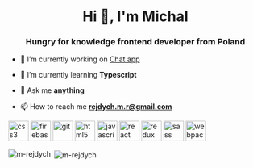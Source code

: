 <h1 align="center">Hi 👋, I'm Michal</h1>
<h3 align="center">Hungry for knowledge frontend developer from Poland</h3>

- 🔭 I’m currently working on [Chat app](https://github.com/m-rejdych/Chat-App)

- 🌱 I’m currently learning **Typescript**

- 💬 Ask me **anything**

- 📫 How to reach me **rejdych.m.r@gmail.com**

<p align="left"><img src="https://devicons.github.io/devicon/devicon.git/icons/css3/css3-original-wordmark.svg" alt="css3" width="40" height="40"/> <img src="https://www.vectorlogo.zone/logos/firebase/firebase-icon.svg" alt="firebase" width="40" height="40"/> <img src="https://www.vectorlogo.zone/logos/git-scm/git-scm-icon.svg" alt="git" width="40" height="40"/> <img src="https://devicons.github.io/devicon/devicon.git/icons/html5/html5-original-wordmark.svg" alt="html5" width="40" height="40"/> <img src="https://devicons.github.io/devicon/devicon.git/icons/javascript/javascript-original.svg" alt="javascript" width="40" height="40"/> <img src="https://devicons.github.io/devicon/devicon.git/icons/react/react-original-wordmark.svg" alt="react" width="40" height="40"/> <img src="https://devicons.github.io/devicon/devicon.git/icons/redux/redux-original.svg" alt="redux" width="40" height="40"/> <img src="https://devicons.github.io/devicon/devicon.git/icons/sass/sass-original.svg" alt="sass" width="40" height="40"/> <img src="https://devicons.github.io/devicon/devicon.git/icons/webpack/webpack-original.svg" alt="webpack" width="40" height="40"/></p><p><img align="left" src="https://github-readme-stats.vercel.app/api/top-langs/?username=m-rejdych&layout=compact&hide=html" alt="m-rejdych" /></p>

<p>&nbsp;<img align="center" src="https://github-readme-stats.vercel.app/api?username=m-rejdych&show_icons=true&theme=dracula" alt="m-rejdych" /></p>
